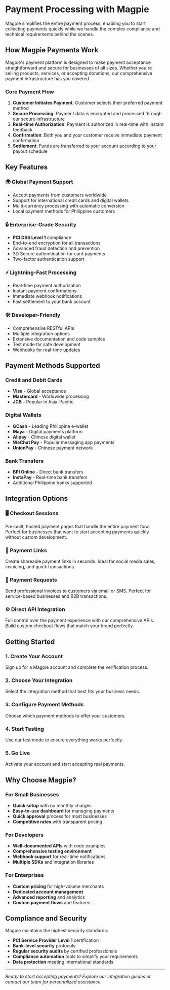 # Payment Processing with Magpie

Magpie simplifies the entire payment process, enabling you to start collecting payments quickly while we handle the complex compliance and technical requirements behind the scenes.

## How Magpie Payments Work

Magpie's payment platform is designed to make payment acceptance straightforward and secure for businesses of all sizes. Whether you're selling products, services, or accepting donations, our comprehensive payment infrastructure has you covered.

### Core Payment Flow

1. **Customer Initiates Payment**: Customer selects their preferred payment method
2. **Secure Processing**: Payment data is encrypted and processed through our secure infrastructure
3. **Real-time Authorization**: Payment is authorized in real-time with instant feedback
4. **Confirmation**: Both you and your customer receive immediate payment confirmation
5. **Settlement**: Funds are transferred to your account according to your payout schedule

## Key Features

### 🌍 Global Payment Support
- Accept payments from customers worldwide
- Support for international credit cards and digital wallets
- Multi-currency processing with automatic conversion
- Local payment methods for Philippine customers

### 🔒 Enterprise-Grade Security
- **PCI DSS Level 1** compliance
- End-to-end encryption for all transactions
- Advanced fraud detection and prevention
- 3D Secure authentication for card payments
- Two-factor authentication support

### ⚡ Lightning-Fast Processing
- Real-time payment authorization
- Instant payment confirmations
- Immediate webhook notifications
- Fast settlement to your bank account

### 🛠️ Developer-Friendly
- Comprehensive RESTful APIs
- Multiple integration options
- Extensive documentation and code samples
- Test mode for safe development
- Webhooks for real-time updates

## Payment Methods Supported

### Credit and Debit Cards
- **Visa** - Global acceptance
- **Mastercard** - Worldwide processing
- **JCB** - Popular in Asia-Pacific

### Digital Wallets
- **GCash** - Leading Philippine e-wallet
- **Maya** - Digital payments platform
- **Alipay** - Chinese digital wallet
- **WeChat Pay** - Popular messaging app payments
- **UnionPay** - Chinese payment network

### Bank Transfers
- **BPI Online** - Direct bank transfers
- **InstaPay** - Real-time bank transfers
- Additional Philippine banks supported

## Integration Options

### 🖥️ Checkout Sessions
Pre-built, hosted payment pages that handle the entire payment flow. Perfect for businesses that want to start accepting payments quickly without custom development.

### 🔗 Payment Links
Create shareable payment links in seconds. Ideal for social media sales, invoicing, and quick transactions.

### 📧 Payment Requests
Send professional invoices to customers via email or SMS. Perfect for service-based businesses and B2B transactions.

### ⚙️ Direct API Integration
Full control over the payment experience with our comprehensive APIs. Build custom checkout flows that match your brand perfectly.

## Getting Started

### 1. Create Your Account
Sign up for a Magpie account and complete the verification process.

### 2. Choose Your Integration
Select the integration method that best fits your business needs.

### 3. Configure Payment Methods
Choose which payment methods to offer your customers.

### 4. Start Testing
Use our test mode to ensure everything works perfectly.

### 5. Go Live
Activate your account and start accepting real payments.

## Why Choose Magpie?

### For Small Businesses
- **Quick setup** with no monthly charges
- **Easy-to-use dashboard** for managing payments
- **Quick approval** process for most businesses
- **Competitive rates** with transparent pricing

### For Developers
- **Well-documented APIs** with code examples
- **Comprehensive testing environment**
- **Webhook support** for real-time notifications
- **Multiple SDKs** and integration libraries

### For Enterprises
- **Custom pricing** for high-volume merchants
- **Dedicated account management**
- **Advanced reporting** and analytics
- **Custom payment flows** and features

## Compliance and Security

Magpie maintains the highest security standards:
- **PCI Service Provider Level 1** certification
- **Bank-level security** protocols
- **Regular security audits** by certified professionals
- **Compliance automation** tools to simplify your requirements
- **Data protection** meeting international standards

---

*Ready to start accepting payments? Explore our integration guides or contact our team for personalized assistance.*